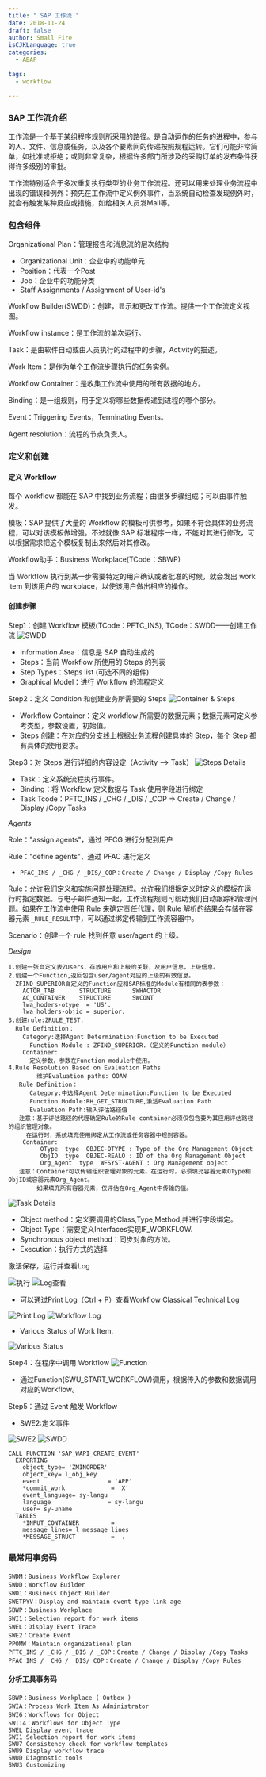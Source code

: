 ```yaml
---
title: " SAP 工作流 "
date: 2018-11-24
draft: false
author: Small Fire
isCJKLanguage: true
categories: 
  - ABAP

tags: 
  - workflow

---
```



### SAP 工作流介绍
工作流是一个基于某组程序规则所采用的路径。是自动运作的任务的进程中，参与的人、文件、信息或任务，以及各个要素间的传递按照规程运转。它们可能非常简单，如批准或拒绝；或则非常复杂，根据许多部门所涉及的采购订单的发布条件获得许多级别的审批。

工作流特别适合于多次重复执行类型的业务工作流程。还可以用来处理业务流程中出现的错误和例外：预先在工作流中定义例外事件，当系统自动检查发现例外时，就会有触发某种反应或措施，如给相关人员发Mail等。

### 包含组件 ###

Organizational Plan：管理报告和消息流的层次结构

- Organizational Unit：企业中的功能单元
- Position：代表一个Post
- Job：企业中的功能分类
- Staff Assignments / Assignment of User-id's 

Workflow Builder(SWDD)：创建，显示和更改工作流。提供一个工作流定义视图。

Workflow instance：是工作流的单次运行。 

Task：是由软件自动或由人员执行的过程中的步骤，Activity的描述。 

Work Item：是作为单个工作流步骤执行的任务实例。 

Workflow Container：是收集工作流中使用的所有数据的地方。 

Binding：是一组规则，用于定义将哪些数据传递到进程的哪个部分。 

Event：Triggering Events，Terminating Events。

Agent resolution：流程的节点负责人。

### 定义和创建 ###

#### 定义 Workflow ####
每个 workflow 都能在 SAP 中找到业务流程；由很多步骤组成；可以由事件触发。

模板：SAP 提供了大量的 Workflow 的模板可供参考，如果不符合具体的业务流程，可以对该模板做增强。不过就像 SAP 标准程序一样，不能对其进行修改，可以根据需求把这个模板复制出来然后对其修改。

Workflow助手：Business Workplace(TCode：SBWP)

当 Workflow 执行到某一步需要特定的用户确认或者批准的时候，就会发出 work item 到该用户的 workplace，以使该用户做出相应的操作。

#### 创建步骤 ####
Step1：创建 Workflow 模板(TCode：PFTC_INS),  TCode：SWDD——创建工作流
![SWDD](/images/WorkFlow/SWDD.png)

 - Information Area：信息是 SAP 自动生成的
 - Steps：当前 Workflow 所使用的 Steps 的列表
 - Step Types：Steps list (可选不同的组件) 
 - Graphical Model：进行 Workflow 的流程定义

Step2：定义 Condition 和创建业务所需要的 Steps
![Container & Steps](/images/WorkFlow/Container.png)

 - Workflow Container：定义 workflow 所需要的数据元素；数据元素可定义参考类型，参数设置，初始值。
 - Steps 创建：在对应的分支线上根据业务流程创建具体的 Step，每个 Step 都有具体的使用要求。

Step3：对 Steps 进行详细的内容设定（Activity —> Task）
![Steps Details](/images/WorkFlow/StepDetail.png)

 - Task：定义系统流程执行事件。
 - Binding：将 Workflow 定义数据与 Task 使用字段进行绑定
 - Task Tcode：PFTC_INS / _CHG / _DIS / _COP => Create / Change / Display /Copy Tasks

*Agents*

Role："assign agents"，通过 PFCG 进行分配到用户    

Rule："define agents"，通过 PFAC 进行定义

- `PFAC_INS / _CHG / _DIS/_COP：Create / Change / Display /Copy Rules`

Rule：允许我们定义和实施问题处理流程。允许我们根据定义时定义的模板在运行时指定数据。与电子邮件通知一起，工作流程规则可帮助我们自动跟踪和管理问题。如果在工作流中使用 Rule 来确定责任代理，则 Rule 解析的结果会存储在容器元素 `_RULE_RESULT`中，可以通过绑定传输到工作流容器中。

Scenario：创建一个 rule 找到任意 user/agent 的上级。

*Design*

```JS
1.创建一张自定义表ZUsers，存放用户和上级的关联，及用户信息，上级信息。
2.创建一个Function,返回包含user/agent对应的上级的有效信息。
  ZFIND_SUPERIOR自定义的Function应和SAP标准的Module有相同的表参数：
    ACTOR_TAB       STRUCTURE      SWHACTOR
    AC_CONTAINER    STRUCTURE      SWCONT
    lwa_hoders-otype  = 'US'.
    lwa_holders-objid = superior.
3.创建rule:ZRULE_TEST.
  Rule Definition：
    Category:选择Agent Determination:Function to be Executed
      Function Module : ZFIND_SUPERIOR.（定义的Function module）
    Container:
      定义参数，参数在Function module中使用。
4.Rule Resolution Based on Evaluation Paths
        维护Evaluation paths: OOAW
   Rule Definition：
      Category:中选择Agent Determination:Function to be Executed
      Function Module:RH_GET_STRUCTURE,激活Evaluation Path
      Evaluation Path:输入评估路径值
   注意：基于评估路径的代理确定Rule的Rule container必须仅包含要为其应用评估路径的组织管理对象。
	 在运行时，系统填充使用绑定从工作流或任务容器中规则容器。
    Container:
         OType  type  OBJEC-OTYPE : Type of the Org Management Object
         ObjID  type  OBJEC-REALO : ID of the Org Management Object
         Org_Agent  type  WFSYST-AGENT : Org Management object
   注意：Container可以传输组织管理对象的元素。在运行时，必须填充容器元素OType和ObjID或容器元素Org_Agent。
		如果填充所有容器元素，仅评估在Org_Agent中传输的值。
```
![Task Details](/images/WorkFlow/TaskDetails.png)

- Object method：定义要调用的Class,Type,Method,并进行字段绑定。
- Object Type：需要定义Interfaces实现IF_WORKFLOW.
- Synchronous object method：同步对象的方法。
- Execution：执行方式的选择

激活保存，运行并查看Log

![执行](/images/WorkFlow/Execute.png)
![Log查看](/images/WorkFlow/Log.png)

 - 可以通过Print Log（Ctrl + P）查看Workflow Classical Technical Log

![Print Log](/images/WorkFlow/PrintLog.png)
![Workflow Log](/images/WorkFlow/WorkFlowLog.png)

- Various Status of Work Item.

![Various Status](/images/WorkFlow/VariousStatus.png)

Step4：在程序中调用 Workflow
![Function](/images/WorkFlow/Function.png)

- 通过Function(SWU_START_WORKFLOW)调用，根据传入的参数和数据调用对应的Workflow。

Step5：通过 Event 触发 Workflow
- SWE2:定义事件

![SWE2](/images/WorkFlow/SWE2.png)
![SWDD](/images/WorkFlow/SWDD2.png)

```JS
CALL FUNCTION 'SAP_WAPI_CREATE_EVENT'
  EXPORTING
    object_type= 'ZMINORDER'
    object_key= l_obj_key
    event                   = 'APP'
    *commit_work             = 'X'
    event_language= sy-langu
    language                = sy-langu
    user= sy-uname
  TABLES
    *INPUT_CONTAINER         =
    message_lines= l_message_lines
    *MESSAGE_STRUCT          =  .
```

### 最常用事务码
```JS
SWDM：Business Workflow Explorer
SWDD：Workflow Builder
SWO1：Business Object Builder
SWETPYV：Display and maintain event type link age
SBWP：Business Workplace
SWI1：Selection report for work items
SWEL：Display Event Trace
SWE2：Create Event
PPOMW：Maintain organizational plan
PFTC_INS / _CHG / _DIS / _COP：Create / Change / Display /Copy Tasks
PFAC_INS / _CHG / _DIS/_COP：Create / Change / Display /Copy Rules
```
#### 分析工具事务码

```JS
SBWP：Business Workplace ( Outbox )
SWIA：Process Work Item As Administrator
SWI6：Workflows for Object
SWI14：Workflows for Object Type
SWEL Display event trace
SWI1 Selection report for work items
SWU7 Consistency check for workflow templates
SWU9 Display workflow trace
SWUD Diagnostic tools
SWU3 Customizing
```
